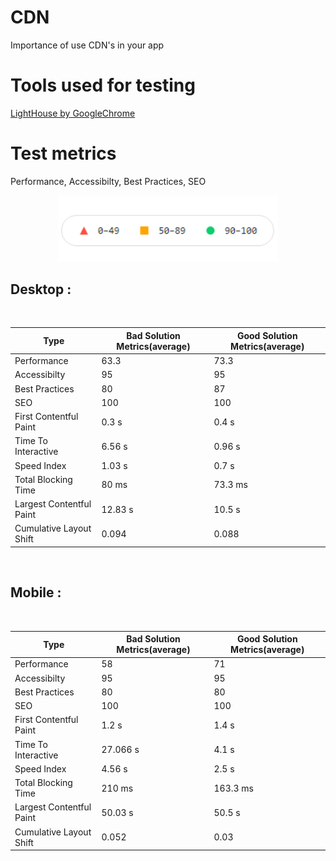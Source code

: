 # CDN

Importance of use CDN's in your app

# Tools used for testing

[LightHouse by GoogleChrome](https://github.com/GoogleChrome/lighthouse)

# Test metrics

Performance,
Accessibilty,
Best Practices,
SEO

<p align="center"><img width="350"src="tests/metric.png"> </p>

## Desktop :

<br/>

| Type                     | Bad Solution Metrics(average) | Good Solution Metrics(average) |
| ------------------------ | ----------------------------- | ------------------------------ |
| Performance              | 63.3                          | 73.3                           |
| Accessibilty             | 95                            | 95                             |
| Best Practices           | 80                            | 87                             |
| SEO                      | 100                           | 100                            |
| First Contentful Paint   | 0.3 s                         | 0.4 s                          |
| Time To Interactive      | 6.56 s                        | 0.96 s                         |
| Speed Index              | 1.03 s                        | 0.7 s                          |
| Total Blocking Time      | 80 ms                         | 73.3 ms                        |
| Largest Contentful Paint | 12.83 s                       | 10.5 s                         |
| Cumulative Layout Shift  | 0.094                         | 0.088                          |

<br/>

## Mobile :

<br/>

| Type                     | Bad Solution Metrics(average) | Good Solution Metrics(average) |
| ------------------------ | ----------------------------- | ------------------------------ |
| Performance              | 58                            | 71                             |
| Accessibilty             | 95                            | 95                             |
| Best Practices           | 80                            | 80                             |
| SEO                      | 100                           | 100                            |
| First Contentful Paint   | 1.2 s                         | 1.4 s                          |
| Time To Interactive      | 27.066 s                      | 4.1 s                          |
| Speed Index              | 4.56 s                        | 2.5 s                          |
| Total Blocking Time      | 210 ms                        | 163.3 ms                       |
| Largest Contentful Paint | 50.03 s                       | 50.5 s                         |
| Cumulative Layout Shift  | 0.052                         | 0.03                           |
